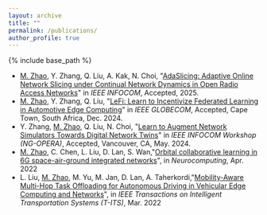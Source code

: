 ```yaml
---
layout: archive
title: ""
permalink: /publications/
author_profile: true
---
```


<!-- {% if author.googlescholar %}
  You can also find my articles on <u><a href="https://scholar.google.com/citations?user=VdsvDfUAAAAJ&hl=zh-CN">my Google Scholar profile</a>.</u>
{% endif %} -->

{% include base_path %}

<!-- {% for post in site.publications reversed %}
  {% include archive-single.html %}
{% endfor %} -->


* <u>M. Zhao</u>, Y. Zhang, Q. Liu, A. Kak, N. Choi, "[AdaSlicing: Adaptive Online Network Slicing under Continual Network Dynamics in Open Radio Access Networks](https://arxiv.org/abs/2501.06943)" in *IEEE INFOCOM*, Accepted, 2025.
* <u>M. Zhao</u>, Y. Zhang, Q. Liu, "[LeFi: Learn to Incentivize Federated Learning in Automotive Edge Computing](https://arxiv.org/abs/2311.12720)" in *IEEE GLOBECOM*, Accepted, Cape Town, South Africa, Dec. 2024.
* Y. Zhang, <u>M. Zhao</u>, Q. Liu, N. Choi, "[Learn to Augment Network Simulators Towards Digital Network Twins](https://arxiv.org/abs/2311.12745)" in *IEEE INFOCOM Workshop (NG-OPERA)*, Accepted, Vancouver, CA, May. 2024.
* <u>M. Zhao</u>, C. Chen, L. Liu, D. Lan, S. Wan,"[Orbital collaborative learning in 6G space-air-ground integrated networks](https://www.sciencedirect.com/science/article/pii/S0925231222004945?casa_token=j0x5on8_Z-MAAAAA:R7HGQKa1Ee2V3g3SyVaxqSXxGXNQZw7TzzeAcGeLTNl1h19RlOd6js-Gq8RVqclLzBvGLEBvQQ)", in *Neurocomputing*, Apr. 2022
* L. Liu, <u>M. Zhao</u>, M. Yu, M. Jan, D. Lan, A. Taherkordi,"[Mobility-Aware Multi-Hop Task Offloading for Autonomous Driving in Vehicular Edge Computing and Networks](https://ieeexplore.ieee.org/stamp/stamp.jsp?tp=&arnumber=9686591)", in *IEEE Transactions on Intelligent Transportation Systems (T-ITS)*, Mar. 2022
